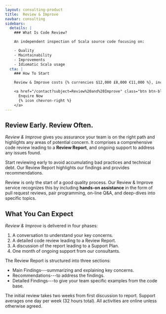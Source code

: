 ```yaml
---
layout: consulting-product
title:  Review & Improve
navbar: consulting
sidebars:
  details: |
    ### What Is Code Review?

    An independent inspection of Scala source code focusing on:

    - Quality
    - Maintainability
    - Improvements
    - Idiomatic Scala usage
  cta: |
    ### How To Start

    Review & Improve costs {% currencies $12,000 £8,000 €11,000 %}, including the Review Report and one month of support.

    <a href="/contact?subject=Review%20and%20Improve" class="btn btn-block btn-primary">
      Enquire Now
      {% icon chevron-right %}
    </a>
---
```


## Review Early. Review Often.

_Review & Improve_ gives you assurance your team is on the right path and highlights any areas of potential concern. It comprises a comprehensive code review leading to a **Review Report**, and ongoing support to address any issues found.

Start reviewing early to avoid accumulating bad practices and technical debt. Our Review Report highlights our findings and provides recommendations.

Review is only the start of a good quality process. Our Review & Improve service recognizes this by including **hands-on assistance** in the form of pull request reviews, pair programming, on-line Q&A, and deep-dives into specific topics.

## What You Can Expect

_Review & Improve_ is delivered in four phases:

1. A conversation to understand your key concerns.
2. A detailed code review leading to a Review Report.
3. A discussion of the report leading to a Support Plan.
4. One month of ongoing support from our consultants.

The Review Report is structured into three sections:

- Main Findings---summarizing and explaining key concerns.
- Recommendations---to address the findings.
- Detailed Findings---to give your team specific examples from the code base.

The initial review takes two weeks from first discussion to report. Support averages one day per week (32 hours total). All activities are online unless otherwise agreed.
